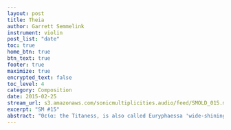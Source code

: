 ```yaml
---
layout: post
title: Theia
author: Garrett Semmelink
instrument: violin
post_list: "date"
toc: true
home_btn: true
btn_text: true
footer: true
maximize: true
encrypted_text: false
toc_level: 4
category: Composition
date: 2015-02-25
stream_url: s3.amazonaws.com/sonicmultiplicities.audio/feed/SMOLD_015.mp3
excerpt: "SM #15"
abstract: "Θεία: the Titaness, is also called Euryphaessa 'wide-shining'. Her brother/consort is Hyperion, a Titan and god of the sun, and together they are the parents of Helios (the Sun), Selene (the Moon), and Eos (the Dawn)."
---
```

